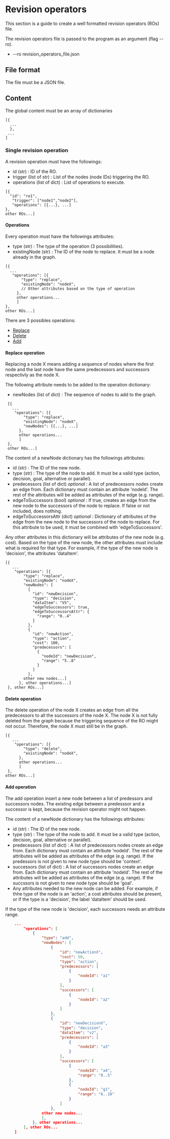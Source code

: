 # Revision operators

This section is a guide to create a well formatted revision operators (ROs) file.

The revision operators file is passed to the program as an argument (flag --ro).
- --ro revision_operators_file.json

## File format
The file must be a JSON file.

## Content
The global content must be an array of dictionaries
```
[{
  ...
  },
 ...
]
```
### Single revision operation
A revision operation must have the followings:
- id (str) : ID of the RO.
- trigger (list of str) : List of the nodes (node IDs) triggering the RO.
- operations (list of dict) : List of operations to execute.

```
[{
  "id": "ro1",
   "trigger": ["node1","node2"],
   "operations": [{...}, ...]
},
other ROs...]
```

#### Operations
Every operation must have the followings attributes:
- type (str) : The type of the operation (3 possibilities).
- existingNode (str) : The ID of the node to replace. It must be a node already in the graph.

```
[{
  ...
   "operations": [{
       "type": "replace",
       "existingNode": "nodeX",
       // Other attributes based on the type of operation
     },
     other operations...
     ]
},
other ROs...]
```

 There are 3 possibles operations:
 - [Replace](#Replace-operation)
 - [Delete](#Delete-operation)
 - [Add](#Add-operation)


 #### Replace operation

 Replacing a node X means adding a sequence of nodes where the first node and the last node have the same predecessors and successors respectivly as the node X.

 The following attribute needs to be added to the operation dictionary:

 - newNodes (list of dict) : The sequence of nodes to add to the graph.

```
 [{
   ...
    "operations": [{
        "type": "replace",
        "existingNode": "nodeX",
        "newNodes": [{...}, ...]
      },
      other operations...
      ]
 },
 other ROs...]
```
The content of a newNode dictionary has the followings attributes:
- id (str) : The ID of the new node.
- type (str) : The type of the node to add. It must be a valid type (action, decision, goal, alternative or parallel).
- predecessors (list of dict) *optional* : A list of predecessors nodes create an edge from. Each dictionary must contain an attribute 'nodeId'. The rest of the attributes will be added as attributes of the edge (e.g. range).
- edgeToSuccessors (bool) *optional* : If true, creates an edge from the new node to the successors of the node to replace. If false or not included, does nothing.
- edgeToSuccessorsAttr (dict) *optional* : Dictionary of attributes of the edge from the new node to the successors of the node to replace. For this attribute to be used, it must be combined with 'edgeToSuccessors'.

Any other attributes in this dictionary will be attributes of the new node (e.g. cost). Based on the type of the new node, the other attributes must include what is required for that type. For example, if the type of the new node is 'decision', the attributes 'dataItem'.

```
[{
   ...
    "operations": [{
        "type": "replace",
        "existingNode": "nodeX",
        "newNodes": [
          {
            "id": "newDecision",
            "type": "decision",
            "dataItem": "V5",
            "edgeToSuccessors": true,
            "edgeToSuccessorsAttr": {
              "range": "0..4"
            }
          },
          {
            "id": "newAction",
            "type": "action",
            "cost": 100,
            "predecessors": [
              {
                "nodeId": "newDecision",
                "range": "5..8"
              }
            ]
          },
        other new nodes...]
      }, other operations...]
 }, other ROs...]
```


 #### Delete operation
 The delete operation of the node X creates an edge from all the predecessors to all the successors of the node X. The node X is not fully deleted from the graph because the triggering sequence of the RO might not occur. Therefore, the node X must still be in the graph.

```
[{
   ...
    "operations": [{
        "type": "delete",
        "existingNode": "nodeX",
      },
      other operations...
      ]
 },
other ROs...]
```

#### Add operation
The add operation insert a new node between a list of predessors and successors nodes. The existing edge between a predesssor and a successor is kept, because the revision operator might not happen.


The content of a newNode dictionary has the followings attributes:
- id (str) : The ID of the new node.
- type (str) : The type of the node to add. It must be a valid type (action, decision, goal, alternative or parallel).
- predecessors (list of dict) : A list of predecessors nodes create an edge from. Each dictionary must contain an attribute 'nodeId'. The rest of the attributes will be added as attributes of the edge (e.g. range). If the predessors is not given to new node type should be 'context'.
- successors (list of dict) : A list of successors nodes create an edge from. Each dictionary must contain an attribute 'nodeId'. The rest of the attributes will be added as attributes of the edge (e.g. range). If the succssors is not given to new node type should be 'goal'.
- Any attributes needed to the new node can be added. For example, if thhe type of the node is an 'action', a cost attributes should be present, or if the type is a 'decision', the label 'dataItem' should be used.

If the type of the new node is 'decision', each successors needs an attribute range.


```JSON
    ...
        "operations": [
            {
                "type": "add",
                "newNodes": [
                    {
                        "id": "newActionX",
                        "cost": 50,
                        "type": "action",
                        "predecessors": [
                            {
                                "nodeId": "a1"
                            }
                        ],
                        "successors": [
                            {
                                "nodeId": "a2"
                            }
                        ]
                    },
                    {
                        "id": "newDecisionX",
                        "type": "decision",
                        "dataItem": "v2",
                        "predecessors": [
                            {
                                "nodeId": "a3"
                            }
                        ],
                        "successors": [
                            {
                                "nodeId": "a4",
                                "range": "0..5"
                            },
                            {
                                "nodeId": "g1",
                                "range": "6..10"
                            }
                        ]
                    },
                other new nodes...
                ],
            }, other operations...
        ], other ROs...
    ]

```
